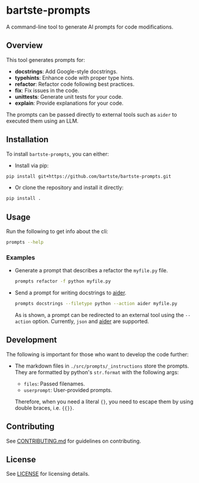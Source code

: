 # bartste-prompts

A command-line tool to generate AI prompts for code modifications.

## Overview

This tool generates prompts for:

- **docstrings**: Add Google-style docstrings.
- **typehints**: Enhance code with proper type hints.
- **refactor**: Refactor code following best practices.
- **fix**: Fix issues in the code.
- **unittests**: Generate unit tests for your code.
- **explain**: Provide explanations for your code.

The prompts can be passed directly to external tools such as `aider` to executed
them using an LLM.

## Installation

To install `bartste-prompts`, you can either:

- Install via pip:

```bash
pip install git+https://github.com/bartste/bartste-prompts.git
```

- Or clone the repository and install it directly:

```bash
pip install .
```

## Usage

Run the following to get info about the cli:

```bash
prompts --help
```

### Examples

- Generate a prompt that describes a refactor the `myfile.py` file.

  ```bash
  prompts refactor -f python myfile.py
  ```

- Send a prompt for writing docstrings to [aider](https://github.com/paul-gauthier/aider).

  ```bash
  prompts docstrings --filetype python --action aider myfile.py
  ```

  As is shown, a prompt can be redirected to an external tool using the `--action` option. Currently, `json` and [aider](https://github.com/paul-gauthier/aider) are supported.

## Development

The following is important for those who want to develop the code further:

- The markdown files in `./src/prompts/_instructions` store the prompts. They are
  formatted by python's `str.format` with the following args:

  - `files`: Passed filenames.
  - `userprompt`: User-provided prompts.

  Therefore, when you need a literal `{}`, you need to escape them by using
  double braces, i.e. `{{}}`.

## Contributing

See [CONTRIBUTING.md](CONTRIBUTING.md) for guidelines on contributing.

## License

See [LICENSE](LICENSE) for licensing details.
